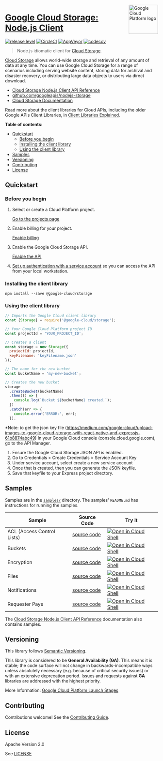 [//]: # "This README.md file is auto-generated, all changes to this file will be lost."
[//]: # "To regenerate it, use `npm run generate-scaffolding`."
<img src="https://avatars2.githubusercontent.com/u/2810941?v=3&s=96" alt="Google Cloud Platform logo" title="Google Cloud Platform" align="right" height="96" width="96"/>

# [Google Cloud Storage: Node.js Client](https://github.com/googleapis/nodejs-storage)

[![release level](https://img.shields.io/badge/release%20level-general%20availability%20%28GA%29-brightgreen.svg?style&#x3D;flat)](https://cloud.google.com/terms/launch-stages)
[![CircleCI](https://img.shields.io/circleci/project/github/googleapis/nodejs-storage.svg?style=flat)](https://circleci.com/gh/googleapis/nodejs-storage)
[![AppVeyor](https://ci.appveyor.com/api/projects/status/github/googleapis/nodejs-storage?branch=master&svg=true)](https://ci.appveyor.com/project/googleapis/nodejs-storage)
[![codecov](https://img.shields.io/codecov/c/github/googleapis/nodejs-storage/master.svg?style=flat)](https://codecov.io/gh/googleapis/nodejs-storage)

> Node.js idiomatic client for [Cloud Storage][product-docs].

[Cloud Storage](https://cloud.google.com/storage/docs) allows world-wide storage and retrieval of any amount of data at any time. You can use Google Cloud Storage for a range of scenarios including serving website content, storing data for archival and disaster recovery, or distributing large data objects to users via direct download.


* [Cloud Storage Node.js Client API Reference][client-docs]
* [github.com/googleapis/nodejs-storage](https://github.com/googleapis/nodejs-storage)
* [Cloud Storage Documentation][product-docs]

Read more about the client libraries for Cloud APIs, including the older
Google APIs Client Libraries, in [Client Libraries Explained][explained].

[explained]: https://cloud.google.com/apis/docs/client-libraries-explained

**Table of contents:**

* [Quickstart](#quickstart)
  * [Before you begin](#before-you-begin)
  * [Installing the client library](#installing-the-client-library)
  * [Using the client library](#using-the-client-library)
* [Samples](#samples)
* [Versioning](#versioning)
* [Contributing](#contributing)
* [License](#license)

## Quickstart

### Before you begin

1.  Select or create a Cloud Platform project.

    [Go to the projects page][projects]

1.  Enable billing for your project.

    [Enable billing][billing]

1.  Enable the Google Cloud Storage API.

    [Enable the API][enable_api]

1.  [Set up authentication with a service account][auth] so you can access the
    API from your local workstation.

[projects]: https://console.cloud.google.com/project
[billing]: https://support.google.com/cloud/answer/6293499#enable-billing
[enable_api]: https://console.cloud.google.com/flows/enableapi?apiid=storage-api.googleapis.com
[auth]: https://cloud.google.com/docs/authentication/getting-started

### Installing the client library

    npm install --save @google-cloud/storage

### Using the client library

```javascript
// Imports the Google Cloud client library
const {Storage} = require('@google-cloud/storage');

// Your Google Cloud Platform project ID
const projectId = 'YOUR_PROJECT_ID';

// Creates a client
const storage = new Storage({
  projectId: projectId,
  keyFilename: 'keyFilename.json'
});

// The name for the new bucket
const bucketName = 'my-new-bucket';

// Creates the new bucket
storage
  .createBucket(bucketName)
  .then(() => {
    console.log(`Bucket ${bucketName} created.`);
  })
  .catch(err => {
    console.error('ERROR:', err);
  });
```

*Note: to get the json key file (https://medium.com/google-cloud/upload-images-to-google-cloud-storage-with-react-native-and-expressjs-61b8874abc49)
In your Google Cloud console (console.cloud.google.com), go to the API Manager.

1. Ensure the Google Cloud Storage JSON API is enabled.
2. Go to Credentials > Create Credentials > Service Account Key
3. Under service account, select create a new service account
4. Once that is created, then you can generate the JSON keyfile.
5. Save that keyfile to your Express project directory.

## Samples

Samples are in the [`samples/`](https://github.com/googleapis/nodejs-storage/tree/master/samples) directory. The samples' `README.md`
has instructions for running the samples.

| Sample                      | Source Code                       | Try it |
| --------------------------- | --------------------------------- | ------ |
| ACL (Access Control Lists) | [source code](https://github.com/googleapis/nodejs-storage/blob/master/samples/acl.js) | [![Open in Cloud Shell][shell_img]](https://console.cloud.google.com/cloudshell/open?git_repo=https://github.com/googleapis/nodejs-storage&page=editor&open_in_editor=samples/acl.js,samples/README.md) |
| Buckets | [source code](https://github.com/googleapis/nodejs-storage/blob/master/samples/buckets.js) | [![Open in Cloud Shell][shell_img]](https://console.cloud.google.com/cloudshell/open?git_repo=https://github.com/googleapis/nodejs-storage&page=editor&open_in_editor=samples/buckets.js,samples/README.md) |
| Encryption | [source code](https://github.com/googleapis/nodejs-storage/blob/master/samples/encryption.js) | [![Open in Cloud Shell][shell_img]](https://console.cloud.google.com/cloudshell/open?git_repo=https://github.com/googleapis/nodejs-storage&page=editor&open_in_editor=samples/encryption.js,samples/README.md) |
| Files | [source code](https://github.com/googleapis/nodejs-storage/blob/master/samples/files.js) | [![Open in Cloud Shell][shell_img]](https://console.cloud.google.com/cloudshell/open?git_repo=https://github.com/googleapis/nodejs-storage&page=editor&open_in_editor=samples/files.js,samples/README.md) |
| Notifications | [source code](https://github.com/googleapis/nodejs-storage/blob/master/samples/notifications.js) | [![Open in Cloud Shell][shell_img]](https://console.cloud.google.com/cloudshell/open?git_repo=https://github.com/googleapis/nodejs-storage&page=editor&open_in_editor=samples/notifications.js,samples/README.md) |
| Requester Pays | [source code](https://github.com/googleapis/nodejs-storage/blob/master/samples/requesterPays.js) | [![Open in Cloud Shell][shell_img]](https://console.cloud.google.com/cloudshell/open?git_repo=https://github.com/googleapis/nodejs-storage&page=editor&open_in_editor=samples/requesterPays.js,samples/README.md) |

The [Cloud Storage Node.js Client API Reference][client-docs] documentation
also contains samples.

## Versioning

This library follows [Semantic Versioning](http://semver.org/).

This library is considered to be **General Availability (GA)**. This means it
is stable; the code surface will not change in backwards-incompatible ways
unless absolutely necessary (e.g. because of critical security issues) or with
an extensive deprecation period. Issues and requests against **GA** libraries
are addressed with the highest priority.

More Information: [Google Cloud Platform Launch Stages][launch_stages]

[launch_stages]: https://cloud.google.com/terms/launch-stages

## Contributing

Contributions welcome! See the [Contributing Guide](https://github.com/googleapis/nodejs-storage/blob/master/.github/CONTRIBUTING.md).

## License

Apache Version 2.0

See [LICENSE](https://github.com/googleapis/nodejs-storage/blob/master/LICENSE)

[client-docs]: https://cloud.google.com/nodejs/docs/reference/storage/latest/
[product-docs]: https://cloud.google.com/storage/docs
[shell_img]: https://gstatic.com/cloudssh/images/open-btn.png
